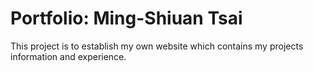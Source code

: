 # Portfolio: Ming-Shiuan Tsai
This project is to establish my own website which contains my projects information and experience.
